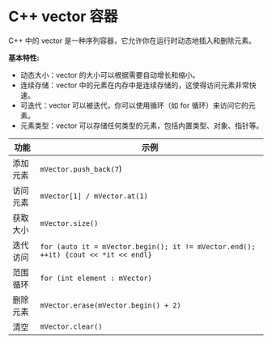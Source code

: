 # C++ vector 容器
C++ 中的 vector 是一种序列容器，它允许你在运行时动态地插入和删除元素。

**基本特性:**
- 动态大小：vector 的大小可以根据需要自动增长和缩小。
- 连续存储：vector 中的元素在内存中是连续存储的，这使得访问元素非常快速。
- 可迭代：vector 可以被迭代，你可以使用循环（如 for 循环）来访问它的元素。
- 元素类型：vector 可以存储任何类型的元素，包括内置类型、对象、指针等。

| 功能        |      示例      | 
| ------------- | ------------- | 
| 添加元素 | `mVector.push_back(7`) |
| 访问元素 |   `mVector[1] / mVector.at(1)` |
| 获取大小 |   `mVector.size()`  |
| 迭代访问 |   `for (auto it = mVector.begin(); it != mVector.end(); ++it) {cout << *it << endl}` |
| 范围循环 |   `for (int element : mVector)`    |
| 删除元素 |   `mVector.erase(mVector.begin() + 2)`    |
| 清空 |   `mVector.clear()`    |